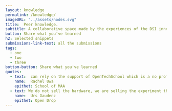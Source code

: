 ```yaml
---
layout: knowledge
permalink: /knowledge/
imageURL: "../assets/nodes.svg"
title:  Peer knowledge.
subtitle: A collaborative space made by the experiences of the DSI innovators. The space provides problems solving tactics generated by the people who are making digital social innovation in Europe.
button: Share what you’ve learned
h2: Selected snippets
submissions-link-text: all the submissions
tags:
  - one
  - two
  - three
bottom-button: Share what you've learned
quotes:
  - text:  can rely on the support of OpenTechSchool which is a no profit initiative. Connecting with a larger initiative helped me to run the project without the need of scaling as a big organization.
    name:  Rachel Uwa 
    epithet: School of MAA
  - text: We do not sell the hardware, we are selling the experiment that people can make with Open Drop.
    name:  Urs Gaudenz
    epithet: Open Drop
---
```

